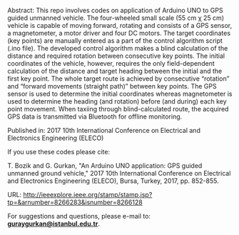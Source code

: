 Abstract:
This repo involves codes on application of Arduino UNO to GPS guided unmanned vehicle. The four-wheeled small scale (55 cm χ 25 cm) vehicle is capable of moving forward, rotating and consists of a GPS sensor, a magnetometer, a motor driver and four DC motors. The target coordinates (key points) are manually entered as a part of the control algorithm script (.ino file). The developed control algorithm makes a blind calculation of the distance and required rotation between consecutive key points. The initial coordinates of the vehicle, however, requires the only field-dependent calculation of the distance and target heading between the initial and the first key point. The whole target route is achieved by consecutive “rotation” and “forward movements (straight path)” between key points. The GPS sensor is used to determine the initial coordinates whereas magnetometer is used to determine the heading (and rotation) before (and during) each key point movement. When taxiing through blind-calculated route, the acquired GPS data is transmitted via Bluetooth for offline monitoring.

Published in: 2017 10th International Conference on Electrical and Electronics Engineering (ELECO)

If you use these codes please cite: 

T. Bozik and G. Gurkan, "An Arduino UNO application: GPS guided unmanned ground vehicle," 2017 10th International Conference on Electrical and Electronics Engineering (ELECO), Bursa, Turkey, 2017, pp. 852-855.

URL: http://ieeexplore.ieee.org/stamp/stamp.jsp?tp=&arnumber=8266283&isnumber=8266128

For suggestions and questions, please e-mail to: **guraygurkan@istanbul.edu.tr**.
